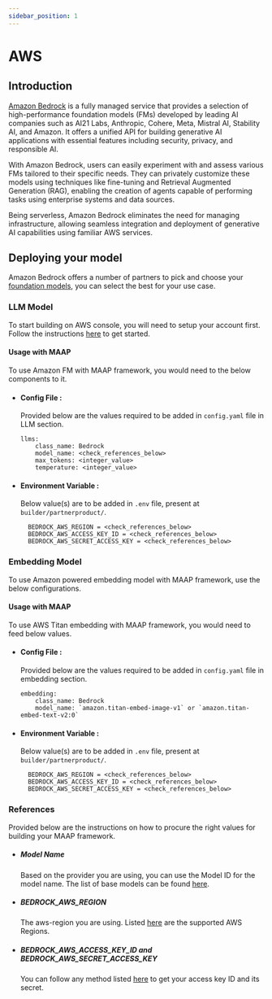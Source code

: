 ```yaml
---
sidebar_position: 1
---
```


# AWS

## Introduction
[Amazon Bedrock](https://aws.amazon.com/bedrock/) is a fully managed service that provides a selection of high-performance foundation models (FMs) developed by leading AI companies such as AI21 Labs, Anthropic, Cohere, Meta, Mistral AI, Stability AI, and Amazon. It offers a unified API for building generative AI applications with essential features including security, privacy, and responsible AI.

With Amazon Bedrock, users can easily experiment with and assess various FMs tailored to their specific needs. They can privately customize these models using techniques like fine-tuning and Retrieval Augmented Generation (RAG), enabling the creation of agents capable of performing tasks using enterprise systems and data sources.

Being serverless, Amazon Bedrock eliminates the need for managing infrastructure, allowing seamless integration and deployment of generative AI capabilities using familiar AWS services.


## Deploying your model
Amazon Bedrock offers a number of partners to pick and choose your [foundation models](https://docs.aws.amazon.com/bedrock/latest/userguide/models-supported.html), you can select the best for your use case.


### LLM Model
To start building on AWS console, you will need to setup your account first. Follow the instructions [here](https://docs.aws.amazon.com/bedrock/latest/userguide/setting-up.html) to get started.


#### Usage with MAAP
To use Amazon FM with MAAP framework, you would need to the below components to it.

- #### Config File :
  Provided below are the values required to be added in `config.yaml` file in LLM section.
  ```
  llms:
      class_name: Bedrock
      model_name: <check_references_below>
      max_tokens: <integer_value>
      temperature: <integer_value>
  ```
- #### Environment Variable :
  Below value(s) are to be added in `.env` file, present at `builder/partnerproduct/`.

  ```
    BEDROCK_AWS_REGION = <check_references_below>
    BEDROCK_AWS_ACCESS_KEY_ID = <check_references_below>
    BEDROCK_AWS_SECRET_ACCESS_KEY = <check_references_below>
  ```


### Embedding Model

To use Amazon powered embedding model with MAAP framework, use the below configurations.

#### Usage with MAAP
To use AWS Titan embedding with MAAP framework, you would need to feed below values.

- #### Config File :
  Provided below are the values required to be added in `config.yaml` file in embedding section.

  ```
  embedding:
      class_name: Bedrock
      model_name: `amazon.titan-embed-image-v1` or `amazon.titan-embed-text-v2:0`
  ```

- #### Environment Variable :
  Below value(s) are to be added in `.env` file, present at `builder/partnerproduct/`.

  ```
    BEDROCK_AWS_REGION = <check_references_below>
    BEDROCK_AWS_ACCESS_KEY_ID = <check_references_below>
    BEDROCK_AWS_SECRET_ACCESS_KEY = <check_references_below>
  ```


### References

Provided below are the instructions on how to procure the right values for building your MAAP framework.

- ##### Model Name 
  Based on the provider you are using, you can use the Model ID for the model name. The list of base models can be found [here](https://docs.aws.amazon.com/bedrock/latest/userguide/model-ids.html#model-ids-arns).

- ##### BEDROCK_AWS_REGION
  The aws-region you are using. Listed [here](https://docs.aws.amazon.com/bedrock/latest/userguide/bedrock-regions.html) are the supported AWS Regions. 

- ##### BEDROCK_AWS_ACCESS_KEY_ID and BEDROCK_AWS_SECRET_ACCESS_KEY
  You can follow any method listed [here](https://docs.aws.amazon.com/IAM/latest/UserGuide/id_credentials_access-keys.html#Using_CreateAccessKey_CLIAPI) to get your access key ID and its secret.

